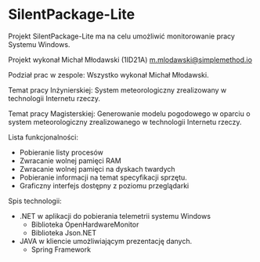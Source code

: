 # SilentPackage-Lite

Projekt SilentPackage-Lite ma na celu umożliwić monitorowanie pracy Systemu Windows.


Projekt wykonał Michał Młodawski (1ID21A) [m.mlodawski@simplemethod.io](mailto:m.mlodawski@simplemethod.io)

Podział prac w zespole: 
Wszystko wykonał Michał Młodawski.

Temat pracy Inżynierskiej:
System meteorologiczny zrealizowany w technologii Internetu rzeczy.

Temat pracy Magisterskiej:
Generowanie modelu pogodowego w oparciu o system meteorologiczny zrealizowanego w technologii Internetu rzeczy.

Lista funkcjonalności: 
 - Pobieranie listy procesów 
 - Zwracanie wolnej pamięci RAM
 - Zwracanie wolnej pamięci na dyskach twardych
 - Pobieranie informacji na temat specyfikacji sprzętu.
 - Graficzny interfejs dostępny z poziomu przeglądarki  
 
Spis technologii:
 - .NET w aplikacji do pobierania telemetrii systemu Windows
	 - Biblioteka OpenHardwareMonitor 
	 - Biblioteka  Json.NET
- JAVA w kliencie umożliwiającym prezentację danych.
   - Spring Framework 
